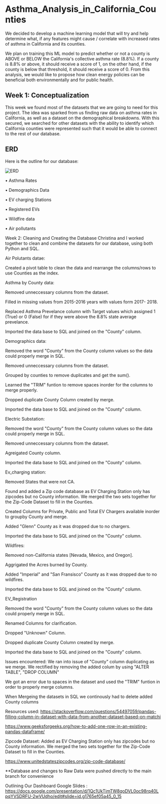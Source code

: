 # Asthma_Analysis_in_California_Counties

We decided to develop a machine learning model that will try and help determine what, if any features might cause / correlate with increased rates of asthma in California and its counties.

We plan on training this ML model to predict whether or not a county is ABOVE or BELOW the California's collective asthma rate (8.8%). If a county is 8.8% or above, it should receive a score of 1, on the other hand, if the county is below that threshold, it should receive a score of 0. From this analysis, we would like to propose how clean energy policies can be beneficial both environmentally and for public health.

## Week 1: Conceptualization

This week we found most of the datasets that we are going to need for this project. The idea was sparked from us finding raw data on asthma rates in California, as well as a dataset on the demographical breakdowns. With this secured, we searched for other datasets with the ability to identify which California counties were represented such that it would be able to connect to the rest of our database.

## ERD

Here is the outline for our database:

![ERD](https://user-images.githubusercontent.com/106599446/197090181-b0a1c58a-e84a-48ce-9a50-2419f31dd483.png)

• Asthma Rates

• Demographics Data

• EV charging Stations

• Registered EVs

• Wildfire data

• Air pollutants

Week 2: Cleaning and Creating the Database
Christina and I worked together to clean and combine the datasets for our database, using both Python and SQL.

Air Polutants datae:

Created a pivot table to clean the data and rearrange the columns/rows to use Counties as the index.

Asthma by County data:

Removed unneccessary columns from the dataset.

Filled in missing values from 2015-2016 years with values form 2017- 2018.

Replaced Asthma Prevelance column with Target values which assigned 1 (True) or 0 (False) for if they were above the 8.8% state average prevelance.

Imported the data base to SQL and joined on the "County" column.

Demographics data:

Removed the word "County" from the County column values so the data could properly merge in SQL.

Removed unneccessary columns from the dataset.

Grouped by counties to remove duplicates and get the sum().

Learned the "TRIM" funtion to remove spaces inorder for the columns to merge properly.

Dropped duplicate County Column created by merge.

Imported the data base to SQL and joined on the "County" column.

Electric Substation:

Removed the word "County" from the County column values so the data could properly merge in SQL.

Removed unneccessary columns from the dataset.

Agreigated County column.

Imported the data base to SQL and joined on the "County" column.

Ev_charging station:

Removed States that were not CA.

Found and added a Zip code database as EV Charging Station only has zipcodes but no County information. We merged the two sets together for the Zip-Code Dataset to fill in the Counties.

Created Columns for Private, Public and Total EV Chargers available inorder to groupby County and merge.

Added "Glenn" County as it was dropped due to no chargers.

Imported the data base to SQL and joined on the "County" column.

Wildfires:

Removed non-California states [Nevada, Mexico, and Oregon].

Aggrigated the Acres burned by County.

Added "Imperial" and "San Fransisco" County as it was dropped due to no wildfires.

Imported the data base to SQL and joined on the "County" column.

EV_Registration

Removed the word "County" from the County column values so the data could properly merge in SQL.

Renamed Columns for clarification.

Dropped "Unknown" Column.

Dropped duplicate County Column created by merge.

Imported the data base to SQL and joined on the "County" column.

Issues encountered:
We ran into issue of "County" column duplicating as we merge. We rectified by removing the added colum by using "ALTER TABLE", "DROP COLUMN"

We got an error due to spaces in the dataset and used the "TRIM" funtion in order to properly merge columns.

When Mergeing the datasets in SQL we continously had to delete added County columns

Resources used:
https://stackoverflow.com/questions/54497059/pandas-filling-column-in-dataset-with-data-from-another-dataset-based-on-matchi

https://www.geeksforgeeks.org/how-to-add-one-row-in-an-existing-pandas-dataframe/

Zipcode Dataset: Added as EV Charging Station only has zipcodes but no County information. We merged the two sets together for the Zip-Code Dataset to fill in the Counties.

https://www.unitedstateszipcodes.org/zip-code-database/

**Database and changes to Raw Data were pushed directly to the main branch for convenience

Outlining Our Dashboard
Google Slides : https://docs.google.com/presentation/d/1Qc1UkTimTW8qoDVL0oc98rq40LpqYVSDRFU-2wVUdho/edit#slide=id.g1765ef05a45_0_15
